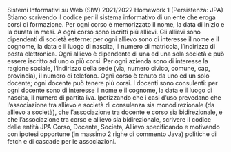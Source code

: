 Sistemi Informativi su Web (SIW) 2021/2022 Homework 1 (Persistenza: JPA)
Stiamo scrivendo il codice per il sistema informativo di un ente che eroga corsi di formazione. Per ogni corso è memorizzato il nome, la data di inizio
e la durata in mesi. A ogni corso sono iscritti più allievi. Gli allievi sono dipendenti di società esterne: per ogni allievo sono di interesse il nome
e il cognome, la data e il luogo di nascita, il numero di matricola, l’indirizzo di posta elettronica. Ogni allievo è dipendente di una ed una sola società
e può essere iscritto ad uno o più corsi. Per ogni azienda sono di interesse la ragione sociale, l’indirizzo della sede (via, numero civico, comune, cap,
provincia), il numero di telefono. Ogni corso è tenuto da uno ed un solo docente; ogni docente può tenere più corsi. I docenti sono consulenti: per ogni
docente sono di interesse il nome e il cognome, la data e il luogo di nascita, il numero di partita iva.
Ipotizzando che i casi d’uso prevedano che l’associazione tra allievo e società di consulenza sia monodirezionale (da allievo a società), che l’associazione
tra docente e corso sia bidirezionale, e che l’associazione tra corso e allievo sia bidirezionale, scrivere il codice delle entità JPA Corso, Docente, Societa,
Allievo specificando e motivando con ipotesi opportune (in massimo 2 righe di commento Java) politiche di fetch e di cascade per le associazioni. 
